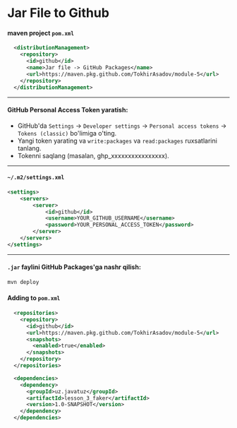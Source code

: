 # Jar File to Github

#### maven project `pom.xml`
```xml
  <distributionManagement>
    <repository>
      <id>github</id>
      <name>Jar file -> GitHub Packages</name>
      <url>https://maven.pkg.github.com/TokhirAsadov/module-5</url>
    </repository>
  </distributionManagement>
```

---
#### GitHub Personal Access Token yaratish:
- GitHub'da `Settings` → `Developer settings` → `Personal access tokens` → `Tokens (classic)` bo'limiga o'ting.
- Yangi token yarating va `write:packages` va `read:packages` ruxsatlarini tanlang.
- Tokenni saqlang (masalan, ghp_xxxxxxxxxxxxxxxx).

---


#### `~/.m2/settings.xml`
```xml
<settings>
    <servers>
        <server>
            <id>github</id>
            <username>YOUR_GITHUB_USERNAME</username>
            <password>YOUR_PERSONAL_ACCESS_TOKEN</password>
        </server>
    </servers>
</settings>
```
---
#### `.jar` faylini GitHub Packages'ga nashr qilish:
```bash
mvn deploy
```

#### Adding to `pom.xml`
```xml
  <repositories>
    <repository>
      <id>github</id>
      <url>https://maven.pkg.github.com/TokhirAsadov/module-5</url>
      <snapshots>
        <enabled>true</enabled>
      </snapshots>
    </repository>
  </repositories>

  <dependencies>
    <dependency>
      <groupId>uz.javatuz</groupId>
      <artifactId>lesson_3_faker</artifactId>
      <version>1.0-SNAPSHOT</version>
    </dependency>
  </dependencies>
```
